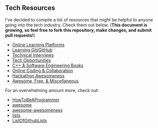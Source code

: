## Tech Resources
I've decided to compile a list of resources that might be helpful to anyone going into the tech industry. Check them out below. (**This document is growing, so feel free to fork this repository, make changes, and submit pull requests!**)

* [Online Learning Platforms]
* [Learning Git/GitHub]
* [Technical Interviews]
* [Tech Opportunities]
* [C++ & Software Engineering Books]
* [Online Coding & Collaboration]
* [Hackathon Awesomeness]
* [Awesome, Free, & Miscellaneous]

For an overwhelming amount more, check out:
* [HowToBeAProgrammer]
* [awesome]
* [awesome-awesomeness]
* [lists]
* [ListOfGithubLists]

[Online Learning Platforms]: <Online_Learning_Platforms.md>
[Learning Git/GitHub]: <Learning_Git_GitHub.md>
[Technical Interviews]: <Technical_Interviews.md>
[Tech Opportunities]: <Tech_Opportunities.md>
[C++ & Software Engineering Books]: <Books.md>
[Online Coding & Collaboration]: <Online_Coding_Collaboration.md>
[Hackathon Awesomeness]: <Hackathons.md>
[Awesome, Free, & Miscellaneous]: <Other.md>
[HowToBeAProgrammer]: <https://github.com/braydie/HowToBeAProgrammer>
[awesome]: <https://github.com/sindresorhus/awesome>
[awesome-awesomeness]: <https://github.com/bayandin/awesome-awesomeness>
[lists]: <https://github.com/jnv/lists>
[ListOfGithubLists]: <https://github.com/asciimoo/ListOfGithubLists>
